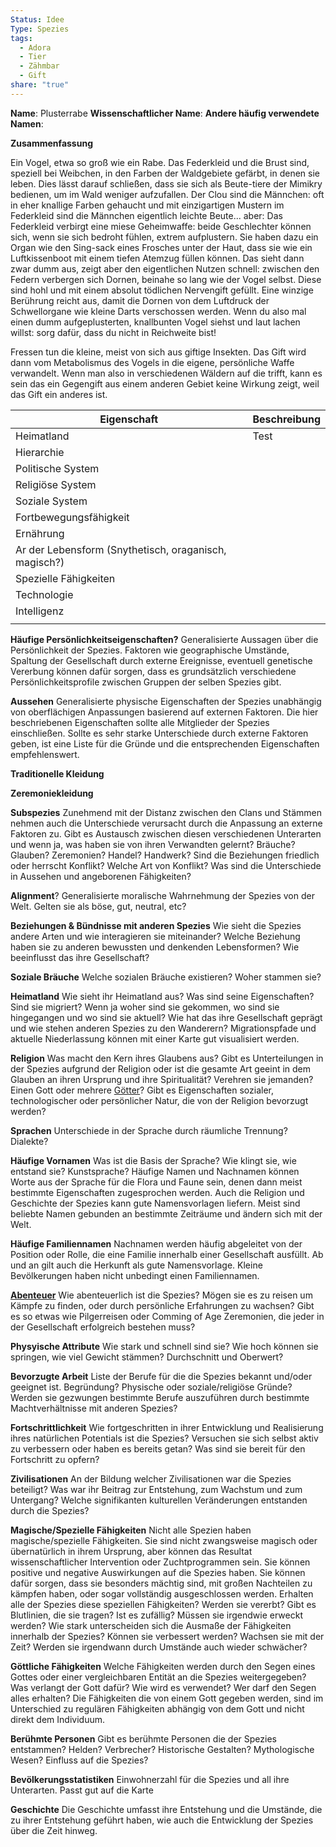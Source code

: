```yaml
---
Status: Idee
Type: Spezies
tags:
  - Adora
  - Tier
  - Zähmbar
  - Gift
share: "true"
---
```

**Name**: Plusterrabe
**Wissenschaftlicher Name**:
**Andere häufig verwendete Namen**:

**Zusammenfassung**

Ein Vogel, etwa so groß wie ein Rabe. Das Federkleid und die Brust sind, speziell bei Weibchen, in den Farben der Waldgebiete gefärbt, in denen sie leben. Dies lässt darauf schließen, dass sie sich als Beute-tiere der Mimikry bedienen, um im Wald weniger aufzufallen. Der Clou sind die Männchen: oft in eher knallige Farben gehaucht und mit einzigartigen Mustern im Federkleid sind die Männchen eigentlich leichte Beute...
aber: Das Federkleid verbirgt eine miese Geheimwaffe: 
beide Geschlechter können sich, wenn sie sich bedroht fühlen, extrem aufplustern. Sie haben dazu ein Organ wie den Sing-sack eines Frosches unter der Haut, dass sie wie ein Luftkissenboot mit einem tiefen Atemzug füllen können. 
Das sieht dann zwar dumm aus, zeigt aber den eigentlichen Nutzen schnell: zwischen den Federn verbergen sich Dornen, beinahe so lang wie der Vogel selbst. Diese sind hohl und mit einem absolut tödlichen Nervengift gefüllt. Eine winzige Berührung reicht aus, damit die Dornen von dem Luftdruck der Schwellorgane wie kleine Darts verschossen werden.
Wenn du also mal einen dumm aufgeplusterten, knallbunten Vogel siehst und laut lachen willst: sorg dafür, dass du nicht in Reichweite bist!

Fressen tun die kleine, meist von sich aus giftige Insekten. Das Gift wird dann vom Metabolismus des Vogels in die eigene, persönliche Waffe verwandelt. Wenn man also in verschiedenen Wäldern auf die trifft, kann es sein das ein Gegengift aus einem anderen Gebiet keine Wirkung zeigt, weil das Gift ein anderes ist.



| Eigenschaft                                           | Beschreibung |
| ----------------------------------------------------- | ------------ |
| Heimatland                                            | Test         |
| Hierarchie                                            |              |
| Politische System                                     |              |
| Religiöse System                                      |              |
| Soziale System                                        |              |
| Fortbewegungsfähigkeit                                |              |
| Ernährung                                             |              |
| Ar der Lebensform (Snythetisch, oraganisch, magisch?) |              |
| Spezielle Fähigkeiten                                 |              |
| Technologie                                           |              |
| Intelligenz                                           |              |
|                                                       |              |

**Häufige Persönlichkeitseigenschaften?** 
Generalisierte Aussagen über die Persönlichkeit der Spezies. Faktoren wie geographische Umstände, Spaltung der Gesellschaft durch externe Ereignisse, eventuell genetische Vererbung können dafür sorgen, dass es grundsätzlich verschiedene Persönlichkeitsprofile zwischen Gruppen der selben Spezies gibt. 

**Aussehen**
Generalisierte physische Eigenschaften der Spezies unabhängig von oberflächigen Anpassungen basierend auf externen Faktoren. Die hier beschriebenen Eigenschaften sollte alle Mitglieder der Spezies einschließen. 
Sollte es sehr starke Unterschiede durch externe Faktoren geben, ist eine Liste für die Gründe und die entsprechenden Eigenschaften empfehlenswert. 

**Traditionelle Kleidung**



**Zeremoniekleidung**



**Subspezies**
Zunehmend mit der Distanz zwischen den Clans und Stämmen nehmen auch die Unterschiede verursacht durch die Anpassung an externe Faktoren zu. Gibt es Austausch zwischen diesen verschiedenen Unterarten und wenn ja, was haben sie von ihren Verwandten gelernt? Bräuche? Glauben? Zeremonien? Handel? Handwerk? Sind die Beziehungen friedlich oder herrscht Konflikt? Welche Art von Konflikt? Was sind die Unterschiede in Aussehen und angeborenen Fähigkeiten? 



**Alignment**?
Generalisierte moralische Wahrnehmung der Spezies von der Welt. Gelten sie als böse, gut, neutral, etc?



**Beziehungen & Bündnisse mit anderen Spezies**
Wie sieht die Spezies andere Arten und wie interagieren sie miteinander? Welche Beziehung haben sie zu anderen bewussten und denkenden Lebensformen? Wie beeinflusst das ihre Gesellschaft?



**Soziale Bräuche**
Welche sozialen Bräuche existieren? Woher stammen sie? 



**Heimatland**
Wie sieht ihr Heimatland aus? Was sind seine Eigenschaften? Sind sie migriert? Wenn ja woher sind sie gekommen, wo sind sie hingegangen und wo sind sie aktuell? Wie hat das ihre Gesellschaft geprägt und wie stehen anderen Spezies zu den Wanderern? Migrationspfade und aktuelle Niederlassung können mit einer Karte gut visualisiert werden. 



**Religion**
Was macht den Kern ihres Glaubens aus? Gibt es Unterteilungen in der Spezies aufgrund der Religion oder ist die gesamte Art geeint in dem Glauben an ihren Ursprung und ihre Spiritualität? Verehren sie jemanden? Einen Gott oder mehrere [Götter](../../../../G%C3%B6tter.md)? Gibt es Eigenschaften sozialer, technologischer oder persönlicher Natur, die von der Religion bevorzugt werden? 



**Sprachen**
Unterschiede in der Sprache durch räumliche Trennung? Dialekte? 



**Häufige Vornamen**
Was ist die Basis der Sprache? Wie klingt sie, wie entstand sie? Kunstsprache? Häufige Namen und Nachnamen können Worte aus der Sprache für die Flora und Faune sein, denen dann meist bestimmte Eigenschaften zugesprochen werden. Auch die Religion und Geschichte der Spezies kann gute Namensvorlagen liefern. Meist sind beliebte Namen gebunden an bestimmte Zeiträume und ändern sich mit der Welt. 



**Häufige Familiennamen**
Nachnamen werden häufig abgeleitet von der Position oder Rolle, die eine Familie innerhalb einer Gesellschaft ausfüllt. Ab und an gilt auch die Herkunft als gute Namensvorlage. Kleine Bevölkerungen haben nicht unbedingt einen Familiennamen. 



**[Abenteuer](../../../../Abenteuer.md)**
Wie abenteuerlich ist die Spezies? Mögen sie es zu reisen um Kämpfe zu finden, oder durch persönliche Erfahrungen zu wachsen? Gibt es so etwas wie Pilgerreisen oder Comming of Age Zeremonien, die jeder in der Gesellschaft erfolgreich bestehen muss? 



**Physyische Attribute**
Wie stark und schnell sind sie? Wie hoch können sie springen, wie viel Gewicht stämmen? Durchschnitt und Oberwert? 



**Bevorzugte Arbeit**
Liste der Berufe für die die Spezies bekannt und/oder geeignet ist. Begründung? Physische oder soziale/religiöse Gründe? Werden sie gezwungen bestimmte Berufe auszuführen durch bestimmte Machtverhältnisse mit anderen Spezies? 



**Fortschrittlichkeit**
Wie fortgeschritten in ihrer Entwicklung und Realisierung ihres natürlichen Potentials ist die Spezies? Versuchen sie sich selbst aktiv zu verbessern oder haben es bereits getan? Was sind sie bereit für den Fortschritt zu opfern?



**Zivilisationen**
An der Bildung welcher Zivilisationen war die Spezies beteiligt? Was war ihr Beitrag zur Entstehung, zum Wachstum und zum Untergang? Welche signifikanten kulturellen Veränderungen entstanden durch die Spezies? 



**Magische/Spezielle Fähigkeiten**
Nicht alle Spezien haben magische/spezielle Fähigkeiten. Sie sind nicht zwangsweise magisch oder übernatürlich in ihrem Ursprung, aber können das Resultat wissenschaftlicher Intervention oder Zuchtprogrammen sein. Sie können positive und negative Auswirkungen auf die Spezies haben. Sie können dafür sorgen, dass sie besonders mächtig sind, mit großen Nachteilen zu kämpfen haben, oder sogar vollständig ausgeschlossen werden. 
Erhalten alle der Spezies diese speziellen Fähigkeiten? Werden sie vererbt? Gibt es Blutlinien, die sie tragen? Ist es zufällig? Müssen sie irgendwie erweckt werden? Wie stark unterscheiden sich die Ausmaße der Fähigkeiten innerhalb der Spezies? Können sie verbessert werden? Wachsen sie mit der Zeit? Werden sie irgendwann durch Umstände auch wieder schwächer? 




**Göttliche Fähigkeiten**
Welche Fähigkeiten werden durch den Segen eines Gottes oder einer vergleichbaren Entität an die Spezies weitergegeben? Was verlangt der Gott dafür? Wie wird es verwendet? Wer darf den Segen alles erhalten? 
Die Fähigkeiten die von einem Gott gegeben werden, sind im Unterschied zu regulären Fähigkeiten abhängig von dem Gott und nicht direkt dem Individuum. 




**Berühmte Personen**
Gibt es berühmte Personen die der Spezies entstammen? Helden? Verbrecher? Historische Gestalten? Mythologische Wesen? Einfluss auf die Spezies?





**Bevölkerungsstatistiken**
Einwohnerzahl für die Spezies und all ihre Unterarten. Passt gut auf die Karte




**Geschichte**
Die Geschichte umfasst ihre Entstehung und die Umstände, die zu ihrer Entstehung geführt haben, wie auch die Entwicklung der Spezies über die Zeit hinweg.





